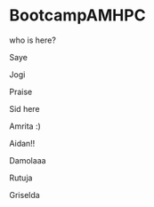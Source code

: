 # BootcampAMHPC

who is here?

Saye


Jogi


Praise

Sid here

Amrita :)

Aidan!!

Damolaaa

Rutuja

Griselda

